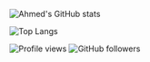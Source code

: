 ![Ahmed's GitHub stats](https://github-readme-stats.vercel.app/api?username=ahmeddo1k&show_icons=true&theme=radical)

![Top Langs](https://github-readme-stats.vercel.app/api/top-langs/?username=ahmeddo1k&layout=compact&theme=radical)

![Profile views](https://komarev.com/ghpvc/?username=ahmeddo1k&color=green)
![GitHub followers](https://img.shields.io/github/followers/ahmeddo1k?label=Followers&style=social)

